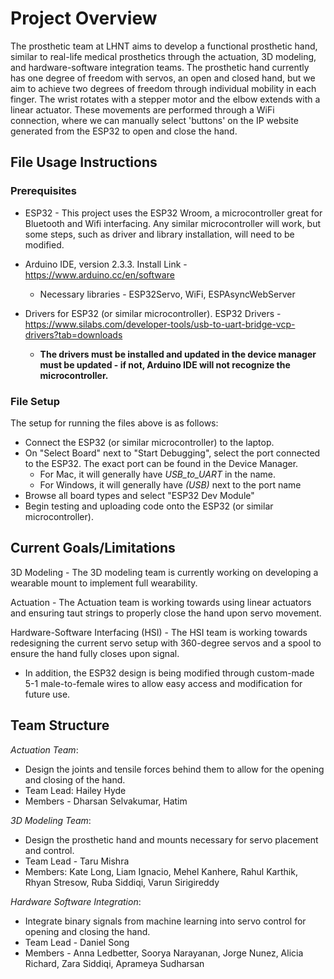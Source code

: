 # Project Overview

The prosthetic team at LHNT aims to develop a functional prosthetic hand, similar to real-life medical prosthetics through the actuation, 3D modeling, and hardware-software integration teams. The prosthetic hand currently has one degree of freedom with servos, an open and closed hand, but we aim to achieve two degrees of freedom through individual mobility in each finger. The wrist rotates with a stepper motor and the elbow extends with a linear actuator. These movements are performed through a WiFi connection, where we can manually select 'buttons' on the IP website generated from the ESP32 to open and close the hand.

## File Usage Instructions
### Prerequisites
- ESP32 - This project uses the ESP32 Wroom, a microcontroller great for Bluetooth and Wifi interfacing. Any similar microcontroller will work, but some steps, such as driver and library installation, will need to be modified.
    
- Arduino IDE, version 2.3.3. Install Link - https://www.arduino.cc/en/software
  - Necessary libraries - ESP32Servo, WiFi, ESPAsyncWebServer
    
- Drivers for ESP32 (or similar microcontroller). ESP32 Drivers - https://www.silabs.com/developer-tools/usb-to-uart-bridge-vcp-drivers?tab=downloads
  - **The drivers must be installed and updated in the device manager must be updated - if not, Arduino IDE will not recognize the microcontroller.**

### File Setup
The setup for running the files above is as follows:
- Connect the ESP32 (or similar microcontroller) to the laptop.
- On "Select Board" next to "Start Debugging", select the port connected to the ESP32. The exact port can be found in the Device Manager.
  - For Mac, it will generally have *USB_to_UART* in the name.
  - For Windows, it will generally have *(USB)* next to the port name
- Browse all board types and select "ESP32 Dev Module"
- Begin testing and uploading code onto the ESP32 (or similar microcontroller).

## Current Goals/Limitations

3D Modeling - The 3D modeling team is currently working on developing a wearable mount to implement full wearability.

Actuation - The Actuation team is working towards using linear actuators and ensuring taut strings to properly close the hand upon servo movement.

Hardware-Software Interfacing (HSI) - The HSI team is working towards redesigning the current servo setup with 360-degree servos and a spool to ensure the hand fully closes upon signal.
- In addition, the ESP32 design is being modified through custom-made 5-1 male-to-female wires to allow easy access and modification for future use.

## Team Structure

*Actuation Team*:
- Design the joints and tensile forces behind them to allow for the opening and closing of the hand.
- Team Lead: Hailey Hyde
- Members - Dharsan Selvakumar, Hatim 

*3D Modeling Team*:
- Design the prosthetic hand and mounts necessary for servo placement and control.
- Team Lead - Taru Mishra
- Members: Kate Long, Liam Ignacio, Mehel Kanhere, Rahul Karthik, Rhyan Stresow, Ruba Siddiqi, Varun Sirigireddy

*Hardware Software Integration*:
- Integrate binary signals from machine learning into servo control for opening and closing the hand.
- Team Lead - Daniel Song
- Members - Anna Ledbetter, Soorya Narayanan, Jorge Nunez, Alicia Richard, Zara Siddiqi, Aprameya Sudharsan

